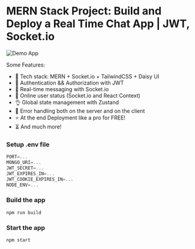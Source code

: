 # MERN Stack Project: Build and Deploy a Real Time Chat App | JWT, Socket.io

![Demo App](https://i.ibb.co/gFSMzKN/1.png)

Some Features:

-   🌟 Tech stack: MERN + Socket.io + TailwindCSS + Daisy UI
-   🎃 Authentication && Authorization with JWT
-   👾 Real-time messaging with Socket.io
-   🚀 Online user status (Socket.io and React Context)
-   👌 Global state management with Zustand
-   🐞 Error handling both on the server and on the client
-   ⭐ At the end Deployment like a pro for FREE!
-   ⏳ And much more!

### Setup .env file

```js
PORT=...
MONGO_URI=...
JWT_SECRET=...
JWT_EXPIRES_IN=...
JWT_COOKIE_EXPIRES_IN=...
NODE_ENV=...
```

### Build the app

```shell
npm run build
```

### Start the app

```shell
npm start
```
